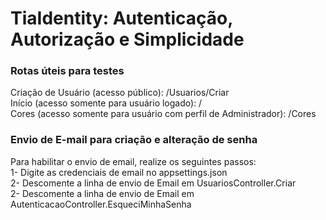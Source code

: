 # TiaIdentity: Autenticação, Autorização e Simplicidade

### Rotas úteis para testes
Criação de Usuário (acesso público): /Usuarios/Criar  
Início (acesso somente para usuário logado): /  
Cores (acesso somente para usuário com perfil de Administrador): /Cores  

### Envio de E-mail para criação e alteração de senha
Para habilitar o envio de email, realize os seguintes passos:  
1- Digite as credenciais de email no appsettings.json  
2- Descomente a linha de envio de Email em UsuariosController.Criar  
2- Descomente a linha de envio de Email em AutenticacaoController.EsqueciMinhaSenha  
